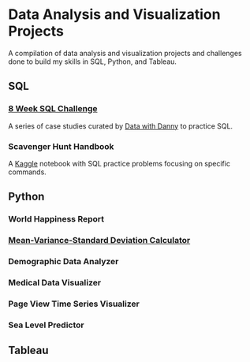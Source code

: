 # Data Analysis and Visualization Projects

A compilation of data analysis and visualization projects and challenges done to build my skills in SQL, Python, and Tableau.

## SQL
### [8 Week SQL Challenge](https://github.com/ajchen97/data-analysis-and-visualization-projects/tree/main/8-week-sql-challenge)
A series of case studies curated by [Data with Danny](https://www.datawithdanny.com/) to practice SQL.
### Scavenger Hunt Handbook
A [Kaggle](https://www.kaggle.com/code/rtatman/sql-scavenger-hunt-handbook/notebook) notebook with SQL practice problems focusing on specific commands.

## Python
### World Happiness Report
### [Mean-Variance-Standard Deviation Calculator](https://github.com/ajchen97/data-analysis-and-visualization-projects/tree/main/mean-variance-std-dev-calculator)
### Demographic Data Analyzer
### Medical Data Visualizer
### Page View Time Series Visualizer
### Sea Level Predictor

## Tableau
